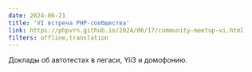 ```yaml
---
date: 2024-06-21
title: 'VI встреча PHP-сообщества'
link: https://phpvrn.github.io/2024/06/17/community-meetup-vi.html
filters: offline,translation
---
```


Доклады об автотестах в легаси, Yii3 и домофонию.

